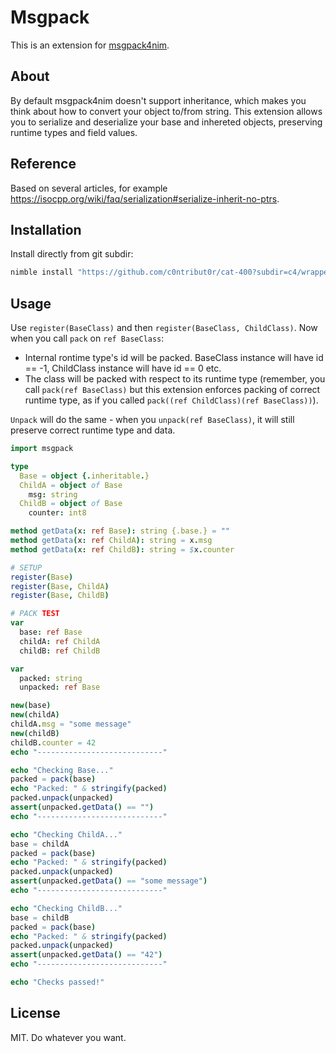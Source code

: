 # Msgpack

This is an extension for [msgpack4nim](https://github.com/jangko/msgpack4nim).

## About

By default msgpack4nim doesn't support inheritance, which makes you think about how to convert your object to/from string. This extension allows you to serialize and deserialize your base and inhereted objects, preserving runtime types and field values.

## Reference

Based on several articles, for example https://isocpp.org/wiki/faq/serialization#serialize-inherit-no-ptrs.



## Installation

Install directly from git subdir:

```sh
nimble install "https://github.com/c0ntribut0r/cat-400?subdir=c4/wrappers/msgpack@#head"
```

## Usage

Use `register(BaseClass)` and then `register(BaseClass, ChildClass)`.
Now when you call `pack` on `ref BaseClass`:
- Internal rontime type's id will be packed. BaseClass instance will have id == -1, ChildClass instance will have id == 0 etc.
- The class will be packed with respect to its runtime type (remember, you call `pack(ref BaseClass)` but this extension enforces packing of correct runtime type, as if you called `pack((ref ChildClass)(ref BaseClass))`).

`Unpack` will do the same - when you `unpack(ref BaseClass)`, it will still preserve correct runtime type and data.

```nim
import msgpack

type
  Base = object {.inheritable.}
  ChildA = object of Base
    msg: string
  ChildB = object of Base
    counter: int8

method getData(x: ref Base): string {.base.} = ""
method getData(x: ref ChildA): string = x.msg
method getData(x: ref ChildB): string = $x.counter

# SETUP
register(Base)
register(Base, ChildA)
register(Base, ChildB)

# PACK TEST
var
  base: ref Base
  childA: ref ChildA
  childB: ref ChildB

var
  packed: string
  unpacked: ref Base

new(base)
new(childA)
childA.msg = "some message"
new(childB)
childB.counter = 42
echo "----------------------------"

echo "Checking Base..."
packed = pack(base)
echo "Packed: " & stringify(packed)
packed.unpack(unpacked)
assert(unpacked.getData() == "")
echo "----------------------------"

echo "Checking ChildA..."
base = childA
packed = pack(base)
echo "Packed: " & stringify(packed)
packed.unpack(unpacked)
assert(unpacked.getData() == "some message")
echo "----------------------------"

echo "Checking ChildB..."
base = childB
packed = pack(base)
echo "Packed: " & stringify(packed)
packed.unpack(unpacked)
assert(unpacked.getData() == "42")
echo "----------------------------"

echo "Checks passed!"
```

## License

MIT. Do whatever you want.
